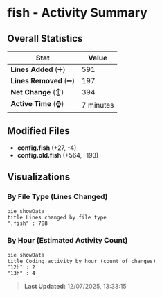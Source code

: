 # fish - Activity Summary 

## Overall Statistics

| Stat                   | Value                                                             |
| ---------------------- | ----------------------------------------------------------------- |
| **Lines Added** (➕)   | 591                                          |
| **Lines Removed** (➖) | 197                                        |
| **Net Change** (↕)    | 394                |
| **Active Time** (⌚)   | 7 minutes |


## Modified Files
- **config.fish** (+27, -4)
- **config.old.fish** (+564, -193)

## Visualizations

### By File Type (Lines Changed)

```mermaid
pie showData
title Lines changed by file type
".fish" : 788
```

### By Hour (Estimated Activity Count)

```mermaid
pie showData
title Coding activity by hour (count of changes)
"12h" : 2
"13h" : 4
```


> **Last Updated:** 12/07/2025, 13:33:15